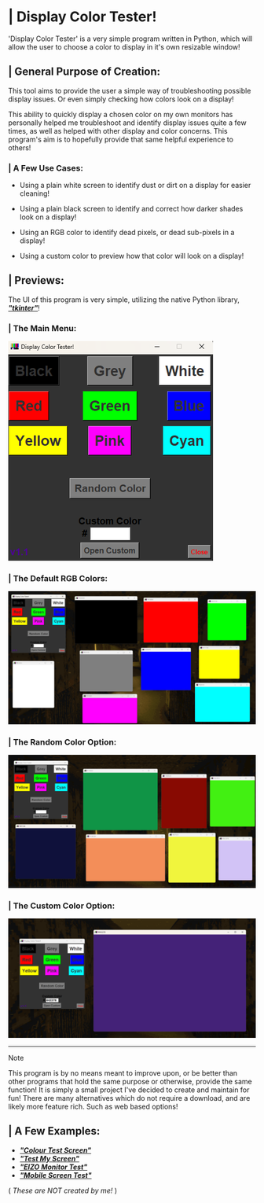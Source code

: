 # | Display Color Tester!
'Display Color Tester' is a
very simple program written in
Python, which will allow the
user to choose a color
to display in it's own
resizable window!

## | General Purpose of Creation:
This tool aims to provide
the user a simple way
of troubleshooting possible display issues.
Or even simply checking how
colors look on a display!

This ability to quickly display
a chosen color on my
own monitors has personally helped
me troubleshoot and identify display
issues quite a few times,
as well as helped with
other display and color concerns.
This program's aim is to
hopefully provide that same helpful
experience to others!

### | A Few Use Cases:
- Using a plain white screen
to identify dust or dirt
on a display for easier
cleaning!

- Using a plain black screen
to identify and correct how
darker shades look on a
display!

- Using an RGB color to
identify dead pixels, or dead
sub-pixels in a display!

- Using a custom color to
preview how that color will
look on a display!

## | Previews:
The UI of this program
is very simple, utilizing the
native Python library, [***"tkinter"***](https://en.wikipedia.org/wiki/Tkinter)!

### | The Main Menu:
![MainMenu.png](images/MainMenu.png)

### | The Default RGB Colors:
![DefaultColoredWindows.png](images/DefaultColoredWindows.png)

### | The Random Color Option:
![RandomColoredWindows.png](images/RandomColoredWindows.png)

### | The Custom Color Option:
![CustomColoredWindow.png](images/CustomColoredWindow.png)

---

> [!NOTE]
> This program is by no
means meant to improve upon,
or be better than other
programs that hold the same
purpose or otherwise, provide the
same function! It is simply
a small project I've decided
to create and maintain for
fun! There are many alternatives
which do not require a
download, and are likely more
feature rich. Such as web
based options!
> ## | A Few Examples:
> - [***"Colour Test Screen"***](https://www.google.com/url?sa=t&rct=j&q=&esrc=s&source=web&cd=&cad=rja&uact=8&ved=2ahUKEwiK89X7tuKPAxUsJ0QIHccwMLEQFnoECCAQAQ&url=https%3A%2F%2Fwww.ledr.com%2Fcolours%2Fmulti.htm&usg=AOvVaw3x5-ypxllj9OhmxfWccYIZ&opi=89978449)
> - [***"Test My Screen"***](https://www.google.com/url?sa=t&rct=j&q=&esrc=s&source=web&cd=&cad=rja&uact=8&ved=2ahUKEwiK89X7tuKPAxUsJ0QIHccwMLEQFnoECBkQAQ&url=https%3A%2F%2Ftestmyscreen.com%2F&usg=AOvVaw1DO2ZbntndujLjrXWsFPZ3&opi=89978449)
> - [***"EIZO Monitor Test"***](https://www.google.com/url?sa=t&rct=j&q=&esrc=s&source=web&cd=&cad=rja&uact=8&ved=2ahUKEwiK89X7tuKPAxUsJ0QIHccwMLEQFnoECCEQAQ&url=https%3A%2F%2Fwww.eizo.be%2Fmonitor-test%2F&usg=AOvVaw16rOrGdhE8JgIxVfyaOGvT&opi=89978449)
> - [***"Mobile Screen Test"***](https://www.google.com/url?sa=t&rct=j&q=&esrc=s&source=web&cd=&ved=2ahUKEwiK89X7tuKPAxUsJ0QIHccwMLEQFnoECBYQAQ&url=https%3A%2F%2Fmobilescreentest.com%2F&usg=AOvVaw1j6_Zi2BGH7tQbco9pWyeS&opi=89978449)
> 
> ( *These are NOT created by me!* )